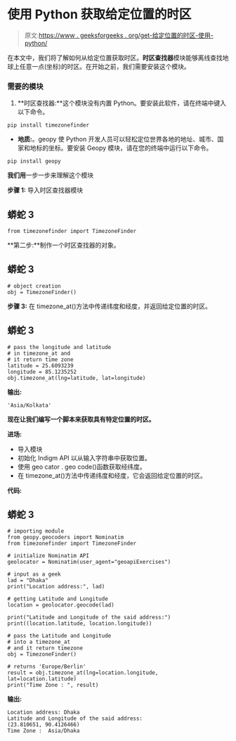 # 使用 Python 获取给定位置的时区

> 原文:[https://www . geeksforgeeks . org/get-给定位置的时区-使用-python/](https://www.geeksforgeeks.org/get-time-zone-of-a-given-location-using-python/)

在本文中，我们将了解如何从给定位置获取时区。**时区查找器**模块能够离线查找地球上任意一点(坐标)的时区。在开始之前，我们需要安装这个模块。

### 需要的模块

1.  **时区查找器:**这个模块没有内置 Python。要安装此软件，请在终端中键入以下命令。

```
pip install timezonefinder

```

*   **地质:**。geopy 使 Python 开发人员可以轻松定位世界各地的地址、城市、国家和地标的坐标。要安装 Geopy 模块，请在您的终端中运行以下命令。

```
pip install geopy

```

**我们用**一步一步来理解这个模块

**步骤 1:** 导入时区查找器模块

## 蟒蛇 3

```
from timezonefinder import TimezoneFinder
```

**第二步:**制作一个时区查找器的对象。

## 蟒蛇 3

```
# object creation
obj = TimezoneFinder()
```

**步骤 3:** 在 timezone_at()方法中传递纬度和经度，并返回给定位置的时区。

## 蟒蛇 3

```
# pass the longitude and latitude
# in timezone_at and
# it return time zone 
latitude = 25.6093239
longitude = 85.1235252
obj.timezone_at(lng=latitude, lat=longitude)
```

**输出:**

```
'Asia/Kolkata'

```

**现在让我们编写一个脚本来获取具有特定位置的时区。**

**进场:**

*   导入模块
*   初始化 Indigm API 以从输入字符串中获取位置。
*   使用 geo cator . geo code()函数获取经纬度。
*   在 timezone_at()方法中传递纬度和经度，它会返回给定位置的时区。

**代码:**

## 蟒蛇 3

```
# importing module
from geopy.geocoders import Nominatim
from timezonefinder import TimezoneFinder

# initialize Nominatim API
geolocator = Nominatim(user_agent="geoapiExercises")

# input as a geek
lad = "Dhaka"
print("Location address:", lad)

# getting Latitude and Longitude
location = geolocator.geocode(lad)

print("Latitude and Longitude of the said address:")
print((location.latitude, location.longitude))

# pass the Latitude and Longitude
# into a timezone_at
# and it return timezone
obj = TimezoneFinder()

# returns 'Europe/Berlin'
result = obj.timezone_at(lng=location.longitude, lat=location.latitude)
print("Time Zone : ", result)
```

**输出:**

```
Location address: Dhaka
Latitude and Longitude of the said address:
(23.810651, 90.4126466)
Time Zone :  Asia/Dhaka

```